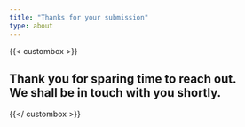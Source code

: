 ```yaml
---
title: "Thanks for your submission"
type: about
---
```


{{< custombox >}}
## Thank you for sparing time to reach out.<br/> We shall be in touch with you shortly.
{{</ custombox >}}
